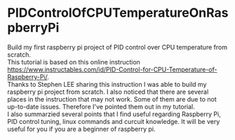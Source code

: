 # PIDControlOfCPUTemperatureOnRaspberryPi  
Build my first raspberry pi project of PID control over CPU temperature from scratch.  
This tutorial is based on this online instruction https://www.instructables.com/id/PID-Control-for-CPU-Temperature-of-Raspberry-Pi/.  
Thanks to Stephen LEE sharing this instruction I was able to build my raspberry pi project from scratch. I also noticed that there are several places in the instruction that may not work. Some of them are due to not up-to-date issues. Therefore I've pointed them out in my tutorial.  
I also summarzied several points that I find useful regarding Raspberry Pi, PID control tuning, linux commands and curcuit knowledge. It will be very useful for you if you are a beginner of raspberry pi.  
